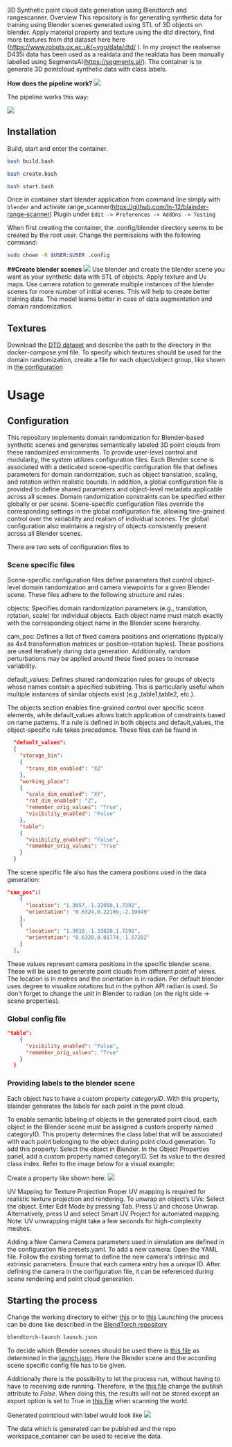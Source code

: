 
3D Synthetic point cloud data generation using Blendtorch and rangescanner. 
Overview
This repository is for generating synthetic data for training using Blender scenes generated using STL of 3D objects on blender. Apply material property and texture using the dtd directory, find more textures from dtd dataset here here (https://www.robots.ox.ac.uk/~vgg/data/dtd/ ). In my project the realsense D435i data has been used as a realdata and the realdata has been manually labelled using SegmentsAI(https://segments.ai/). The container is to generate 3D pointcloud synthetic data with class labels. 

**How does the pipeline work?**
![](./images/blaindtorch_blainder_1.png)

The pipeline works this way:

![](./images/process_synth_data.png)


## Installation 

Build, start and enter the container.

```bash
bash build.bash
```

```bash
bash create.bash
```

```bash
bash start.bash
```

Once in container start blender application from command line simply with `blender` and activate range_scanner(https://github.com/ln-12/blainder-range-scanner) Plugin under `Edit -> Preferences -> AddOns -> Testing`

When first creating the container, the .config/blender directory seems to be created by the root user.
Change the permissions with the following command:

```bash
sudo chown -R $USER:$USER .config
```
**##Create blender scenes**
![](./images/Blnder_scene.png)
Use blender and create the blender scene you want as your synthetic data with STL of objects. Apply texture and Uv maps.
Use camera rotation to generate multiple instances of the blender scenes for more number of initial scenes. This will help to create better training data. 
The model learns better in case of data augmentation and domain randomization.

## Textures

Download the [DTD dataset](https://www.robots.ox.ac.uk/~vgg/data/dtd/) and describe the path to the directory in the docker-compose.yml file.
To specify which textures should be used for the domain randomization, create a file for each object/object group, like shown in [the configuration](#configuration)

# Usage

## Configuration

This repository implements domain randomization for Blender-based synthetic scenes and generates semantically labeled 3D point clouds from these randomized environments. To provide user-level control and modularity, the system utilizes configuration files.
Each Blender scene is associated with a dedicated scene-specific configuration file that defines parameters for domain randomization, such as object translation, scaling, and rotation within realistic bounds. In addition, a global configuration file is provided to define shared parameters and object-level metadata applicable across all scenes.
Domain randomization constraints can be specified either globally or per scene. Scene-specific configuration files override the corresponding settings in the global configuration file, allowing fine-grained control over the variability and realism of individual scenes. The global configuration also maintains a registry of objects consistently present across all Blender scenes.

There are two sets of  configuration files to
### Scene specific files
Scene-specific configuration files define parameters that control object-level domain randomization and camera viewpoints for a given Blender scene. These files adhere to the following structure and rules:

objects: Specifies domain randomization parameters (e.g., translation, rotation, scale) for individual objects. Each object name must match exactly with the corresponding object name in the Blender scene hierarchy.

cam_pos: Defines a list of fixed camera positions and orientations (typically as 4x4 transformation matrices or position-rotation tuples). These positions are used iteratively during data generation. Additionally, random perturbations may be applied around these fixed poses to increase variability.

default_values: Defines shared randomization rules for groups of objects whose names contain a specified substring. This is particularly useful when multiple instances of similar objects exist (e.g.,table1,table2, etc.).

The objects section enables fine-grained control over specific scene elements, while default_values allows batch application of constraints based on name patterns. If a rule is defined in both objects and default_values, the object-specific rule takes precedence.
These files can be found in

```json
  "default_values":
  {
    "storage_bin":
    {
      "trans_dim_enabled": "XZ"
    },
    "working_place":
    {
      "scale_dim_enabled": "XY",
      "rot_dim_enabled": "Z",
      "remember_orig_values": "True",
      "visibility_enabled": "False"
    },
    "table":
    {
      "visibility_enabled": "False",
      "remember_orig_values": "True"
    }
  }
```

The scene specific file also has the camera positions used in the data generation:

```json
"cam_pos":[
    {
      "location": "1.3057,-1.22050,1.7292",
      "orientation": "0.6324,0.22109,-2.19049"
    },
    {
      "location": "1.3010,-1.33020,1.7292",
      "orientation": "0.6328,0.01774,-1.57282"
    }
  ],

```

These values represent camera positions in the specific blender scene. These will be used to generate point clouds from different point of views.
The location is in metres and the orientation is in radian. Per default blender uses degree to visualize rotations but in the python API radian is used.
So don't forget to change the unit in Blender to radian (on the right side -> scene properties).

### Global config file

```json
"table":
    {
      "visibility_enabled": "False",
      "remember_orig_values": "True"
    }
  }
```


### Providing labels to the blender scene

Each object has to have a custom property *categoryID*.
With this property, blainder generates the labels for each point in the point cloud.



To enable semantic labeling of objects in the generated point cloud, each object in the Blender scene must be assigned a custom property named categoryID. This property determines the class label that will be associated with each point belonging to the object during point cloud generation.
To add this property:
Select the object in Blender.
In the Object Properties panel, add a custom property named categoryID.
Set its value to the desired class index.
Refer to the image below for a visual example:

Create a property like shown here:
![](./images/label.png)

UV Mapping for Texture Projection
Proper UV mapping is required for realistic texture projection and rendering. To unwrap an object’s UVs:
Select the object.
Enter Edit Mode by pressing Tab.
Press U and choose Unwrap.
Alternatively, press U and select Smart UV Project for automated mapping.
Note: UV unwrapping might take a few seconds for high-complexity meshes.

Adding a New Camera
Camera parameters used in simulation are defined in the configuration file presets.yaml. To add a new camera:
Open the YAML file.
Follow the existing format to define the new camera's intrinsic and extrinsic parameters.
Ensure that each camera entry has a unique ID.
After defining the camera in the configuration file, it can be referenced during scene rendering and point cloud generation.



## Starting the process

Change the working directory to either [this](./arbeitsraumerkundung/pytorch-blender/modproft/) or to [this](./arbeitsraumerkundung/pytorch-blender/pkg_blender/blendtorch/btb/')
Launching the process can be done like described in the [BlendTorch repository](https://github.com/cheind/pytorch-blender)

```bash
blendtorch-launch launch.json
```

To decide which Blender scenes should be used there is [this file](./arbeitsraumerkundung/pytorch-blender/modproft/scenes.json') as determined in the [launch.json](./arbeitsraumerkundung/pytorch-blender/modproft/launch.json).
Here the Blender scene and the according scene specific config file has to be given.


Additionally there is the possibility to let the process run, without having to have to receiving side running. Therefore, in the [this file](./arbeitsraumerkundung/pytorch-blender/modproft/generate_training_data.py) change the publish attribute to *False*.
When doing this, the results will not be stored except an export option is set to True in [this file](./arbeitsraumerkundung/pytorch-blender/pkg_blender/blendtorch/btb/animation_methods.py) when scanning the world.


Generated pointcloud with label would look like
![](./images/Blender_scene_with_label.png)

The data which is generated can be pubished and the repo workspace_container can be used to receive the data.

